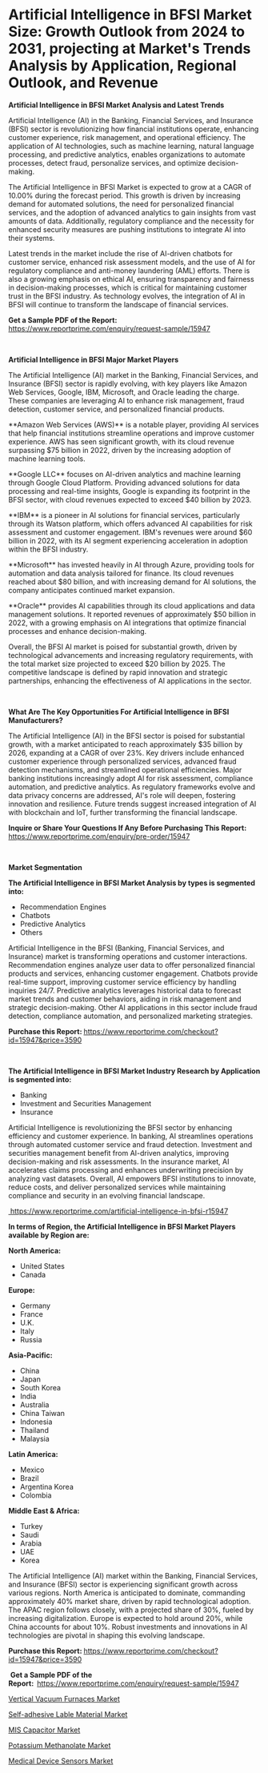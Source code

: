 <p><h1>Artificial Intelligence in BFSI Market Size: Growth Outlook from 2024 to 2031, projecting at Market's Trends Analysis by Application, Regional Outlook, and Revenue</h1></p><p><strong>Artificial Intelligence in BFSI Market Analysis and Latest Trends</strong></p>
<p><p>Artificial Intelligence (AI) in the Banking, Financial Services, and Insurance (BFSI) sector is revolutionizing how financial institutions operate, enhancing customer experience, risk management, and operational efficiency. The application of AI technologies, such as machine learning, natural language processing, and predictive analytics, enables organizations to automate processes, detect fraud, personalize services, and optimize decision-making.</p><p>The Artificial Intelligence in BFSI Market is expected to grow at a CAGR of 10.00% during the forecast period. This growth is driven by increasing demand for automated solutions, the need for personalized financial services, and the adoption of advanced analytics to gain insights from vast amounts of data. Additionally, regulatory compliance and the necessity for enhanced security measures are pushing institutions to integrate AI into their systems.</p><p>Latest trends in the market include the rise of AI-driven chatbots for customer service, enhanced risk assessment models, and the use of AI for regulatory compliance and anti-money laundering (AML) efforts. There is also a growing emphasis on ethical AI, ensuring transparency and fairness in decision-making processes, which is critical for maintaining customer trust in the BFSI industry. As technology evolves, the integration of AI in BFSI will continue to transform the landscape of financial services.</p></p>
<p><strong>Get a Sample PDF of the Report:&nbsp;</strong> <a href="https://www.reportprime.com/enquiry/request-sample/15947?utm_campaign=101&utm_medium=2&utm_source=Github&utm_content=ia&utm_term=30112024&utm_id=artificial-intelligence-in-bfsi">https://www.reportprime.com/enquiry/request-sample/15947</a></p>
<p>&nbsp;</p>
<p><strong>Artificial Intelligence in BFSI Major Market Players</strong></p>
<p><p>The Artificial Intelligence (AI) market in the Banking, Financial Services, and Insurance (BFSI) sector is rapidly evolving, with key players like Amazon Web Services, Google, IBM, Microsoft, and Oracle leading the charge. These companies are leveraging AI to enhance risk management, fraud detection, customer service, and personalized financial products.</p><p>**Amazon Web Services (AWS)** is a notable player, providing AI services that help financial institutions streamline operations and improve customer experience. AWS has seen significant growth, with its cloud revenue surpassing $75 billion in 2022, driven by the increasing adoption of machine learning tools.</p><p>**Google LLC** focuses on AI-driven analytics and machine learning through Google Cloud Platform. Providing advanced solutions for data processing and real-time insights, Google is expanding its footprint in the BFSI sector, with cloud revenues expected to exceed $40 billion by 2023.</p><p>**IBM** is a pioneer in AI solutions for financial services, particularly through its Watson platform, which offers advanced AI capabilities for risk assessment and customer engagement. IBM's revenues were around $60 billion in 2022, with its AI segment experiencing acceleration in adoption within the BFSI industry.</p><p>**Microsoft** has invested heavily in AI through Azure, providing tools for automation and data analysis tailored for finance. Its cloud revenues reached about $80 billion, and with increasing demand for AI solutions, the company anticipates continued market expansion.</p><p>**Oracle** provides AI capabilities through its cloud applications and data management solutions. It reported revenues of approximately $50 billion in 2022, with a growing emphasis on AI integrations that optimize financial processes and enhance decision-making.</p><p>Overall, the BFSI AI market is poised for substantial growth, driven by technological advancements and increasing regulatory requirements, with the total market size projected to exceed $20 billion by 2025. The competitive landscape is defined by rapid innovation and strategic partnerships, enhancing the effectiveness of AI applications in the sector.</p></p>
<p>&nbsp;</p>
<p><strong>What Are The Key Opportunities For Artificial Intelligence in BFSI Manufacturers?</strong></p>
<p><p>The Artificial Intelligence (AI) in the BFSI sector is poised for substantial growth, with a market anticipated to reach approximately $35 billion by 2026, expanding at a CAGR of over 23%. Key drivers include enhanced customer experience through personalized services, advanced fraud detection mechanisms, and streamlined operational efficiencies. Major banking institutions increasingly adopt AI for risk assessment, compliance automation, and predictive analytics. As regulatory frameworks evolve and data privacy concerns are addressed, AI's role will deepen, fostering innovation and resilience. Future trends suggest increased integration of AI with blockchain and IoT, further transforming the financial landscape.</p></p>
<p><strong>Inquire or Share Your Questions If Any Before Purchasing This Report:</strong> <a href="https://www.reportprime.com/enquiry/pre-order/15947?utm_campaign=101&utm_medium=2&utm_source=Github&utm_content=ia&utm_term=30112024&utm_id=artificial-intelligence-in-bfsi">https://www.reportprime.com/enquiry/pre-order/15947</a></p>
<p>&nbsp;</p>
<p><strong>Market Segmentation</strong></p>
<p><strong>The Artificial Intelligence in BFSI Market Analysis by types is segmented into:</strong></p>
<p><ul><li>Recommendation Engines</li><li>Chatbots</li><li>Predictive Analytics</li><li>Others</li></ul></p>
<p><p>Artificial Intelligence in the BFSI (Banking, Financial Services, and Insurance) market is transforming operations and customer interactions. Recommendation engines analyze user data to offer personalized financial products and services, enhancing customer engagement. Chatbots provide real-time support, improving customer service efficiency by handling inquiries 24/7. Predictive analytics leverages historical data to forecast market trends and customer behaviors, aiding in risk management and strategic decision-making. Other AI applications in this sector include fraud detection, compliance automation, and personalized marketing strategies.</p></p>
<p><strong>Purchase this Report:&nbsp;</strong><a href="https://www.reportprime.com/checkout?id=15947&price=3590&utm_campaign=101&utm_medium=2&utm_source=Github&utm_content=ia&utm_term=30112024&utm_id=artificial-intelligence-in-bfsi">https://www.reportprime.com/checkout?id=15947&price=3590</a></p>
<p>&nbsp;</p>
<p><strong>The Artificial Intelligence in BFSI Market Industry Research by Application is segmented into:</strong></p>
<p><ul><li>Banking</li><li>Investment and Securities Management</li><li>Insurance</li></ul></p>
<p><p>Artificial Intelligence is revolutionizing the BFSI sector by enhancing efficiency and customer experience. In banking, AI streamlines operations through automated customer service and fraud detection. Investment and securities management benefit from AI-driven analytics, improving decision-making and risk assessments. In the insurance market, AI accelerates claims processing and enhances underwriting precision by analyzing vast datasets. Overall, AI empowers BFSI institutions to innovate, reduce costs, and deliver personalized services while maintaining compliance and security in an evolving financial landscape.</p></p>
<p><a href="https://www.reportprime.com/artificial-intelligence-in-bfsi-r15947?utm_campaign=101&utm_medium=2&utm_source=Github&utm_content=ia&utm_term=30112024&utm_id=artificial-intelligence-in-bfsi">&nbsp;https://www.reportprime.com/artificial-intelligence-in-bfsi-r15947</a></p>
<p><strong>In terms of Region, the Artificial Intelligence in BFSI Market Players available by Region are:</strong></p>
<p>
    <p> <strong> North America: </strong>
        <ul>
            <li>United States</li>
            <li>Canada</li>
        </ul>
        </p> 
    <p> <strong> Europe: </strong>
        <ul>
            <li>Germany</li>
            <li>France</li>
            <li>U.K.</li>
            <li>Italy</li>
            <li>Russia</li>
        </ul>
        </p> 
    <p> <strong> Asia-Pacific: </strong>
        <ul>
            <li>China</li>
            <li>Japan</li>
            <li>South Korea</li>
            <li>India</li>
            <li>Australia</li>
            <li>China Taiwan</li>
            <li>Indonesia</li>
            <li>Thailand</li>
            <li>Malaysia</li>
        </ul>
        </p> 
    <p> <strong> Latin America: </strong>
        <ul>
            <li>Mexico</li>
            <li>Brazil</li>
            <li>Argentina Korea</li>
            <li>Colombia</li>
        </ul>
        </p> 
    <p> <strong> Middle East & Africa: </strong>
        <ul>
            <li>Turkey</li>
            <li>Saudi</li>
            <li>Arabia</li>
            <li>UAE</li>
            <li>Korea</li>
        </ul>
    </p>
    </p>
<p><p>The Artificial Intelligence (AI) market within the Banking, Financial Services, and Insurance (BFSI) sector is experiencing significant growth across various regions. North America is anticipated to dominate, commanding approximately 40% market share, driven by rapid technological adoption. The APAC region follows closely, with a projected share of 30%, fueled by increasing digitalization. Europe is expected to hold around 20%, while China accounts for about 10%. Robust investments and innovations in AI technologies are pivotal in shaping this evolving landscape.</p></p>
<p><strong>Purchase this Report: </strong><a href="https://www.reportprime.com/checkout?id=15947&price=3590&utm_campaign=101&utm_medium=2&utm_source=Github&utm_content=ia&utm_term=30112024&utm_id=artificial-intelligence-in-bfsi">https://www.reportprime.com/checkout?id=15947&price=3590</a></p>
<p>&nbsp;<strong>Get a Sample PDF of the Report:&nbsp;&nbsp;</strong><a href="https://www.reportprime.com/enquiry/request-sample/15947?utm_campaign=101&utm_medium=2&utm_source=Github&utm_content=ia&utm_term=30112024&utm_id=artificial-intelligence-in-bfsi">https://www.reportprime.com/enquiry/request-sample/15947</a></p>
<p><strong></strong></p>
<p><p><a href="https://www.linkedin.com/pulse/future-innovation-global-vertical-vacuum-furnaces-market-5bp8e?utm_campaign=101&utm_medium=2&utm_source=Github&utm_content=ia&utm_term=30112024&utm_id=artificial-intelligence-in-bfsi">Vertical Vacuum Furnaces Market</a></p><p><a href="https://issuu.com/reportprime-2/docs/self-adhesive-lable-material-market-size-2030.pptx?utm_campaign=101&utm_medium=2&utm_source=Github&utm_content=ia&utm_term=30112024&utm_id=artificial-intelligence-in-bfsi">Self-adhesive Lable Material Market</a></p><p><a href="https://issuu.com/reportprime-2/docs/mis-capacitor-market-size-2030.pptx?utm_campaign=101&utm_medium=2&utm_source=Github&utm_content=ia&utm_term=30112024&utm_id=artificial-intelligence-in-bfsi">MIS Capacitor Market</a></p><p><a href="https://www.linkedin.com/pulse/potassium-methanolate-market-ecosystem-competitive-0tj4e?utm_campaign=101&utm_medium=2&utm_source=Github&utm_content=ia&utm_term=30112024&utm_id=artificial-intelligence-in-bfsi">Potassium Methanolate Market</a></p><p><a href="https://www.linkedin.com/pulse/global-medical-device-sensors-market-analysis-key-trends-hbsbc?utm_campaign=101&utm_medium=2&utm_source=Github&utm_content=ia&utm_term=30112024&utm_id=artificial-intelligence-in-bfsi">Medical Device Sensors Market</a></p></p>